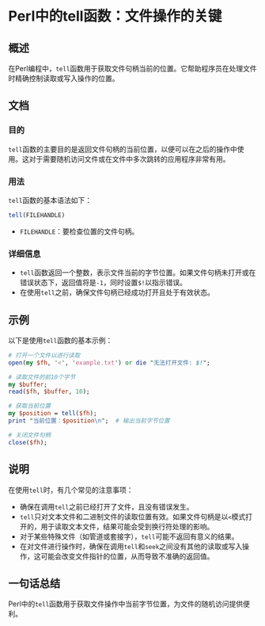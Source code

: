 <!--
Meta Description: # Perl中的tell函数：文件操作的关键 ## 概述 在Perl编程中，`tell`函数用于获取文件句柄当前的位置。它帮助程序员在处理文件时精确控制读取或写入操作的位置。 ## 文档 ### 目的 `tell`函数的主要目的是返回文件句柄的当前位置，以便可以在之后的操作中使用。这对于需要随机访问...
Meta Keywords: tell, perl, filehandle, 在使用, buffer
-->

# Perl中的tell函数：文件操作的关键

## 概述
在Perl编程中，`tell`函数用于获取文件句柄当前的位置。它帮助程序员在处理文件时精确控制读取或写入操作的位置。

## 文档
### 目的
`tell`函数的主要目的是返回文件句柄的当前位置，以便可以在之后的操作中使用。这对于需要随机访问文件或在文件中多次跳转的应用程序非常有用。

### 用法
`tell`函数的基本语法如下：
```perl
tell(FILEHANDLE)
```
- `FILEHANDLE`：要检查位置的文件句柄。

### 详细信息
- `tell`函数返回一个整数，表示文件当前的字节位置。如果文件句柄未打开或在错误状态下，返回值将是`-1`，同时设置`$!`以指示错误。
- 在使用`tell`之前，确保文件句柄已经成功打开且处于有效状态。

## 示例
以下是使用`tell`函数的基本示例：

```perl
# 打开一个文件以进行读取
open(my $fh, '<', 'example.txt') or die "无法打开文件: $!";

# 读取文件的前10个字节
my $buffer;
read($fh, $buffer, 10);

# 获取当前位置
my $position = tell($fh);
print "当前位置：$position\n";  # 输出当前字节位置

# 关闭文件句柄
close($fh);
```

## 说明
在使用`tell`时，有几个常见的注意事项：
- 确保在调用`tell`之前已经打开了文件，且没有错误发生。
- `tell`只对文本文件和二进制文件的读取位置有效。如果文件句柄是以`<`模式打开的，用于读取文本文件，结果可能会受到换行符处理的影响。
- 对于某些特殊文件（如管道或套接字），`tell`可能不返回有意义的结果。
- 在对文件进行操作时，确保在调用`tell`和`seek`之间没有其他的读取或写入操作，这可能会改变文件指针的位置，从而导致不准确的返回值。

## 一句话总结
Perl中的`tell`函数用于获取文件操作中当前字节位置，为文件的随机访问提供便利。
